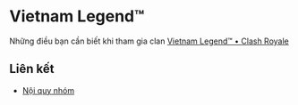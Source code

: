 # Vietnam Legend™

Những điều bạn cần biết khi tham gia clan [Vietnam Legend™ • Clash Royale](https://www.facebook.com/groups/vlcr2019/)

## Liên kết

- [Nội quy nhóm](_pots\rules.md)